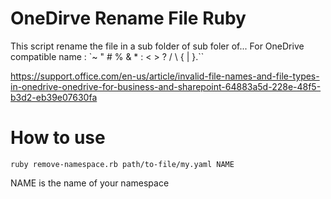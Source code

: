 # OneDirve Rename File Ruby
This script rename the file in a sub folder of sub foler of... For OneDrive compatible name : `~ " # % & * : < > ? / \ { | }.``

https://support.office.com/en-us/article/invalid-file-names-and-file-types-in-onedrive-onedrive-for-business-and-sharepoint-64883a5d-228e-48f5-b3d2-eb39e07630fa 

# How to use 
`ruby remove-namespace.rb path/to-file/my.yaml NAME`

NAME is the name of your namespace